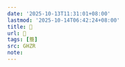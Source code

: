 ```yaml
---
date: '2025-10-13T11:31:01+08:00'
lastmod: '2025-10-14T06:42:24+08:00'
title: 󰧾
url: 󰧾
tags: [簷]
src: GHZR
note:
---
```

